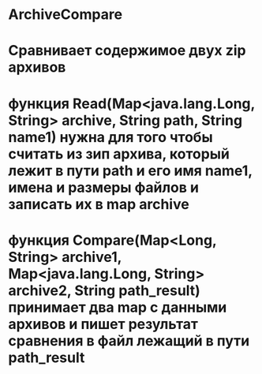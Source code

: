 # ArchiveCompare
# Сравнивает содержимое двух zip архивов
# функция Read(Map<java.lang.Long, String> archive, String path, String name1) нужна для того чтобы считать из зип архива, который лежит в пути path и его имя name1, имена и размеры файлов  и записать их в map archive
# функция Compare(Map<Long, String> archive1, Map<java.lang.Long, String> archive2, String path_result) принимает два map с данными архивов и пишет результат сравнения в файл лежащий в пути path_result
